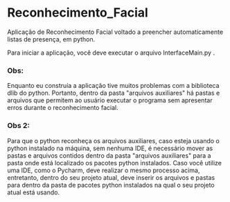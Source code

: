 # Reconhecimento_Facial
Aplicação de Reconhecimento Facial voltado a preencher automaticamente listas de presença, em python.

Para iniciar a aplicação, você deve executar o arquivo InterfaceMain.py .


### Obs: 
Enquanto eu construía a aplicação tive muitos problemas com a biblioteca dlib do python. 
Portanto, dentro da pasta "arquivos auxiliares" há pastas e arquivos que permitem ao usuário executar o programa sem apresentar erros durante o reconhecimento facial.

### Obs 2: 
Para que o python reconheça os arquivos auxiliares, caso esteja usando o python instalado na máquina, sem nenhuma IDE, é necessário mover as pastas e arquivos 
contidos dentro da pasta "arquivos auxiliares" para a pasta onde está localizado os pacotes python instalados. 
Caso você utilize uma IDE, como o Pycharm, deve realizar o mesmo processo acima, entretanto, dentro do seu projeto atual, deve inserir os arquivos e pastas 
para dentro da pasta de pacotes python instalados na qual o seu projeto atual está usando.
